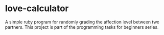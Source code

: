 # love-calculator
A simple ruby program for randomly grading the affection level between two partners. This project is part of the programming tasks for beginners series.
